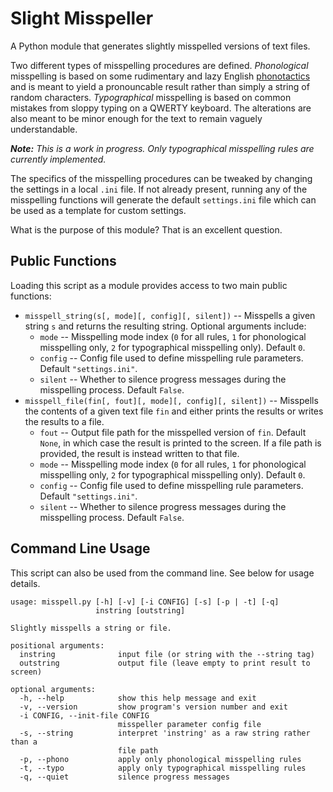 # Slight Misspeller

A Python module that generates slightly misspelled versions of text files.

Two different types of misspelling procedures are defined. _Phonological_ misspelling is based on some rudimentary and lazy English [phonotactics](https://en.wikipedia.org/wiki/Phonotactics) and is meant to yield a pronouncable result rather than simply a string of random characters. _Typographical_ misspelling is based on common mistakes from sloppy typing on a QWERTY keyboard. The alterations are also meant to be minor enough for the text to remain vaguely understandable.

_**Note:** This is a work in progress. Only typographical misspelling rules are currently implemented._

The specifics of the misspelling procedures can be tweaked by changing the settings in a local `.ini` file. If not already present, running any of the misspelling functions will generate the default `settings.ini` file which can be used as a template for custom settings.

What is the purpose of this module? That is an excellent question.

## Public Functions

Loading this script as a module provides access to two main public functions:

* `misspell_string(s[, mode][, config][, silent])` -- Misspells a given string `s` and returns the resulting string. Optional arguments include:
  * `mode` -- Misspelling mode index (`0` for all rules, `1` for phonological misspelling only, `2` for typographical misspelling only). Default `0`.
  * `config` -- Config file used to define misspelling rule parameters. Default `"settings.ini"`.
  * `silent` -- Whether to silence progress messages during the misspelling process. Default `False`.
* `misspell_file(fin[, fout][, mode][, config][, silent])` -- Misspells the contents of a given text file `fin` and either prints the results or writes the results to a file.
  * `fout` -- Output file path for the misspelled version of `fin`. Default `None`, in which case the result is printed to the screen. If a file path is provided, the result is instead written to that file.
  * `mode` -- Misspelling mode index (`0` for all rules, `1` for phonological misspelling only, `2` for typographical misspelling only). Default `0`.
  * `config` -- Config file used to define misspelling rule parameters. Default `"settings.ini"`.
  * `silent` -- Whether to silence progress messages during the misspelling process. Default `False`.

## Command Line Usage

This script can also be used from the command line. See below for usage details.
```
usage: misspell.py [-h] [-v] [-i CONFIG] [-s] [-p | -t] [-q]
                   instring [outstring]

Slightly misspells a string or file.

positional arguments:
  instring              input file (or string with the --string tag)
  outstring             output file (leave empty to print result to screen)

optional arguments:
  -h, --help            show this help message and exit
  -v, --version         show program's version number and exit
  -i CONFIG, --init-file CONFIG
                        misspeller parameter config file
  -s, --string          interpret 'instring' as a raw string rather than a
                        file path
  -p, --phono           apply only phonological misspelling rules
  -t, --typo            apply only typographical misspelling rules
  -q, --quiet           silence progress messages
```
